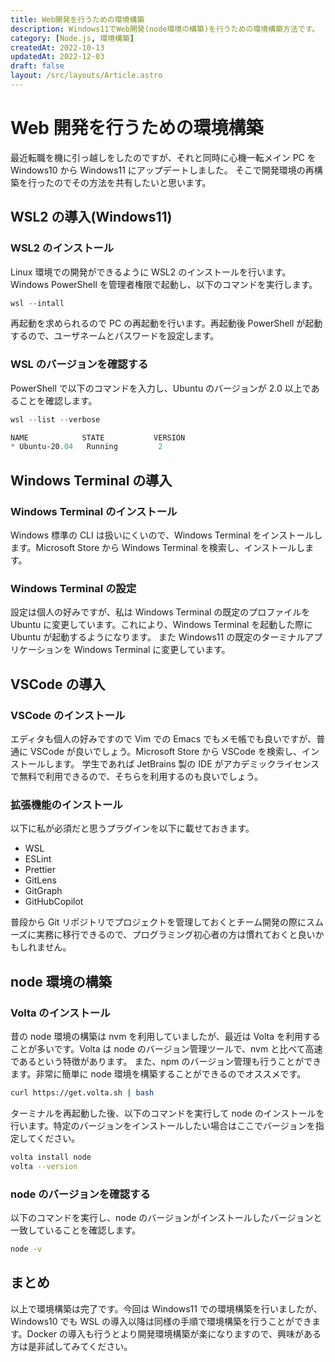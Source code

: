 ```yaml
---
title: Web開発を行うための環境構築
description: Windows11でWeb開発(node環境の構築)を行うための環境構築方法です。
category: [Node.js, 環境構築]
createdAt: 2022-10-13
updatedAt: 2022-12-03
draft: false
layout: /src/layouts/Article.astro
---
```


# Web 開発を行うための環境構築

最近転職を機に引っ越しをしたのですが、それと同時に心機一転メイン PC を Windows10 から Windows11 にアップデートしました。
そこで開発環境の再構築を行ったのでその方法を共有したいと思います。

## WSL2 の導入(Windows11)

### WSL2 のインストール

Linux 環境での開発ができるように WSL2 のインストールを行います。Windows PowerShell を管理者権限で起動し、以下のコマンドを実行します。

```powershell
wsl --intall
```

再起動を求められるので PC の再起動を行います。再起動後 PowerShell が起動するので、ユーザネームとパスワードを設定します。

### WSL のバージョンを確認する

PowerShell で以下のコマンドを入力し、Ubuntu のバージョンが 2.0 以上であることを確認します。

```powershell
wsl --list --verbose

NAME            STATE           VERSION
* Ubuntu-20.04   Running         2
```

## Windows Terminal の導入

### Windows Terminal のインストール

Windows 標準の CLI は扱いにくいので、Windows Terminal をインストールします。Microsoft Store から Windows Terminal を検索し、インストールします。

### Windows Terminal の設定

設定は個人の好みですが、私は Windows Terminal の既定のプロファイルを Ubuntu に変更しています。これにより、Windows Terminal を起動した際に Ubuntu が起動するようになります。
また Windows11 の既定のターミナルアプリケーションを Windows Terminal に変更しています。

## VSCode の導入

### VSCode のインストール

エディタも個人の好みですので Vim での Emacs でもメモ帳でも良いですが、普通に VSCode が良いでしょう。Microsoft Store から VSCode を検索し、インストールします。
学生であれば JetBrains 製の IDE がアカデミックライセンスで無料で利用できるので、そちらを利用するのも良いでしょう。

### 拡張機能のインストール

以下に私が必須だと思うプラグインを以下に載せておきます。

- WSL
- ESLint
- Prettier
- GitLens
- GitGraph
- GitHubCopilot

普段から Git リポジトリでプロジェクトを管理しておくとチーム開発の際にスムーズに実務に移行できるので、プログラミング初心者の方は慣れておくと良いかもしれません。

## node 環境の構築

### Volta のインストール

昔の node 環境の構築は nvm を利用していましたが、最近は Volta を利用することが多いです。Volta は node のバージョン管理ツールで、nvm と比べて高速であるという特徴があります。
また、npm のバージョン管理も行うことができます。非常に簡単に node 環境を構築することができるのでオススメです。

```bash
curl https://get.volta.sh | bash
```

ターミナルを再起動した後、以下のコマンドを実行して node のインストールを行います。特定のバージョンをインストールしたい場合はここでバージョンを指定してください。

```bash
volta install node
volta --version
```

### node のバージョンを確認する

以下のコマンドを実行し、node のバージョンがインストールしたバージョンと一致していることを確認します。

```bash
node -v
```

## まとめ

以上で環境構築は完了です。今回は Windows11 での環境構築を行いましたが、Windows10 でも WSL の導入以降は同様の手順で環境構築を行うことができます。Docker の導入も行うとより開発環境構築が楽になりますので、興味がある方は是非試してみてください。
